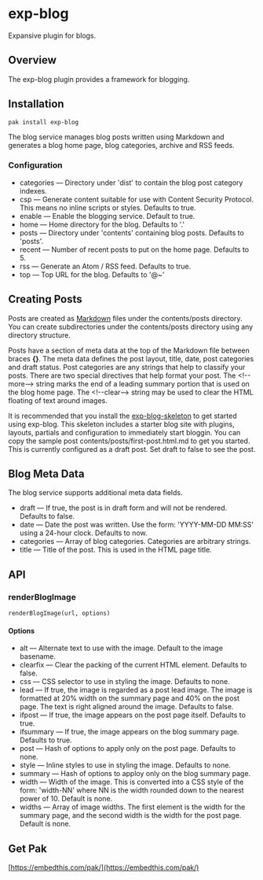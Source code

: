 exp-blog
===

Expansive plugin for blogs.

## Overview

The exp-blog plugin provides a framework for blogging.

## Installation

    pak install exp-blog

The blog service manages blog posts written using Markdown and generates a blog home page, blog categories, archive and
RSS feeds.

### Configuration

* categories &mdash; Directory under 'dist' to contain the blog post category indexes.
* csp &mdash; Generate content suitable for use with Content Security Protocol. This means no inline scripts or styles.
    Defaults to true.
* enable &mdash; Enable the blogging service. Default to true.
* home &mdash; Home directory for the blog. Defaults to '.'
* posts &mdash; Directory under 'contents' containing blog posts. Defaults to 'posts'.
* recent &mdash; Number of recent posts to put on the home page. Defaults to 5.
* rss &mdash; Generate an Atom / RSS feed. Defaults to true.
* top &mdash; Top URL for the blog. Defaults to '@~'

## Creating Posts

Posts are created as [Markdown](https://daringfireball.net/projects/markdown/) files under the contents/posts directory.  
You can create subdirectories under the contents/posts directory using any directory structure.

Posts have a section of meta data at the top of the Markdown file between braces **{}**. The meta data defines the post layout, title, date, post categories and draft status. Post categories are any strings that help to classify your posts. There are two special directives that help format your post. The \<!--more--> string marks the end of a leading summary portion that is used on the blog home page. The \<!--clear--> string may be used to clear the HTML floating of text around images.

It is recommended that you install the [exp-blog-skeleton](https://github.com/embedthis/exp-blog-skeleton) to get started using exp-blog. This skeleton includes a starter blog site with plugins, layouts, partials and configuration to immediately start bloggin. You can copy the sample post contents/posts/first-post.html.md to get you started. This is currently configured as a draft post. Set draft to false to see the post. 

## Blog Meta Data

The blog service supports additional meta data fields.

* draft &mdash; If true, the post is in draft form and will not be rendered. Defaults to false.
* date &mdash; Date the post was written. Use the form: 'YYYY-MM-DD MM:SS' using a 24-hour clock. Defaults to now.
* categories &mdash; Array of blog categories. Categories are arbitrary strings.
* title &mdash; Title of the post. This is used in the HTML page title.

## API

### renderBlogImage

    renderBlogImage(url, options)

#### Options

* alt &mdash; Alternate text to use with the image. Default to the image basename.
* clearfix &mdash; Clear the packing of the current HTML element. Defaults to false.
* css &mdash; CSS selector to use in styling the image. Defaults to none.
* lead &mdash; If true, the image is regarded as a post lead image. The image is formatted at 20% width on the summary page and 40% on the post page. The text is right aligned around the image. Defaults to false.
* ifpost &mdash; If true, the image appears on the post page itself. Defaults to true.
* ifsummary &mdash; If true, the image appears on the blog summary page. Defaults to true.
* post &mdash; Hash of options to apply only on the post page. Defaults to none.
* style &mdash; Inline styles to use in styling the image. Defaults to none.
* summary &mdash; Hash of options to apploy only on the blog summary page.
* width &mdash; Width of the image. This is converted into a CSS style of the form: 'width-NN' where NN is the width
    rounded down to the nearest power of 10. Default is none.
* widths &mdash; Array of image widths. The first element is the width for the summary page, and the second width is the width for the post page. Default is none.

## Get Pak

[https://embedthis.com/pak/](https://embedthis.com/pak/)
